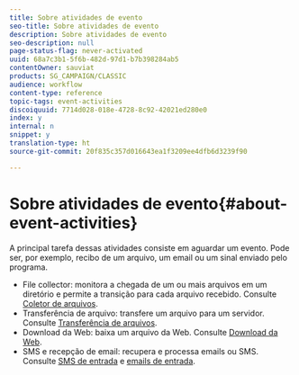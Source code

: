 ```yaml
---
title: Sobre atividades de evento
seo-title: Sobre atividades de evento
description: Sobre atividades de evento
seo-description: null
page-status-flag: never-activated
uuid: 68a7c3b1-5f6b-482d-97d1-b7b398284ab5
contentOwner: sauviat
products: SG_CAMPAIGN/CLASSIC
audience: workflow
content-type: reference
topic-tags: event-activities
discoiquuid: 7714d028-018e-4728-8c92-42021ed280e0
index: y
internal: n
snippet: y
translation-type: ht
source-git-commit: 20f835c357d016643ea1f3209ee4dfb6d3239f90

---
```



# Sobre atividades de evento{#about-event-activities}

A principal tarefa dessas atividades consiste em aguardar um evento. Pode ser, por exemplo, recibo de um arquivo, um email ou um sinal enviado pelo programa.

* File collector: monitora a chegada de um ou mais arquivos em um diretório e permite a transição para cada arquivo recebido. Consulte [Coletor de arquivos](../../workflow/using/file-collector.md).
* Transferência de arquivo: transfere um arquivo para um servidor. Consulte [Transferência de arquivos](../../workflow/using/file-transfer.md).
* Download da Web: baixa um arquivo da Web. Consulte [Download da Web](../../workflow/using/web-download.md).
* SMS e recepção de email: recupera e processa emails ou SMS. Consulte [SMS de entrada](../../workflow/using/inbound-sms.md) e [emails de entrada](../../workflow/using/inbound-emails.md).

